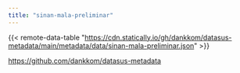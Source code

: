 ```yaml
---
title: "sinan-mala-preliminar"
---
```


{{< remote-data-table "https://cdn.statically.io/gh/dankkom/datasus-metadata/main/metadata/data/sinan-mala-preliminar.json" >}}

https://github.com/dankkom/datasus-metadata
